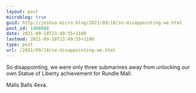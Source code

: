 ```yaml
---
layout: post
microblog: true
guid: http://joshua.micro.blog/2021/09/18/so-disappointing-we.html
post_id: 1408088
date: 2021-09-18T13:49:55+1100
lastmod: 2021-09-18T13:49:55+1100
type: post
url: /2021/09/18/so-disappointing-we.html
---
```

So disappointing, we were only three submarines away from unlocking our own Statue of Liberty achievement for Rundle Mall.

Malls Balls 4eva.
